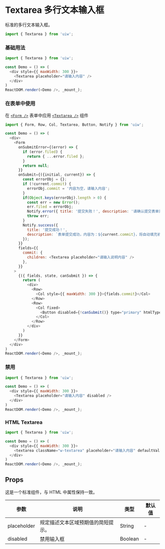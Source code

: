 Textarea 多行文本输入框
===

标准的多行文本输入框。

```jsx
import { Textarea } from 'uiw';
```

### 基础用法

<!--DemoStart,bgWhite,codePen--> 
```js
import { Textarea } from 'uiw';

const Demo = () => (
  <div style={{ maxWidth: 300 }}>
    <Textarea placeholder="请输入内容" />
  </div>
)
ReactDOM.render(<Demo />, _mount_);
```
<!--End-->

### 在表单中使用

在 [`<Form />`](#/components/form) 表单中应用 [`<Textarea />`](#/components/textarea) 组件

<!--DemoStart,bgWhite,codePen--> 
```js
import { Form, Row, Col, Textarea, Button, Notify } from 'uiw';

const Demo = () => (
  <div>
    <Form
      onSubmitError={(error) => {
        if (error.filed) {
          return { ...error.filed };
        }
        return null;
      }}
      onSubmit={({initial, current}) => {
        const errorObj = {};
        if (!current.commit) {
          errorObj.commit = '内容为空，请输入内容';
        }
        if(Object.keys(errorObj).length > 0) {
          const err = new Error();
          err.filed = errorObj;
          Notify.error({ title: '提交失败！', description: '请确认提交表单是否正确！' });
          throw err;
        }
        Notify.success({
          title: '提交成功！',
          description: `表单提交成功，内容为：${current.commit}，将自动填充初始化值！`,
        });
      }}
      fields={{
        commit: {
          children: <Textarea placeholder="请输入说明内容" />
        },
      }}
    >
      {({ fields, state, canSubmit }) => {
        return (
          <div>
            <Row>
              <Col style={{ maxWidth: 300 }}>{fields.commit}</Col>
            </Row>
            <Row>
              <Col fixed>
                <Button disabled={!canSubmit()} type="primary" htmlType="submit">提交</Button>
              </Col>
            </Row>
          </div>
        )
      }}
    </Form>
  </div>
)
ReactDOM.render(<Demo />, _mount_);
```
<!--End-->


### 禁用

<!--DemoStart,bgWhite,codePen--> 
```js
import { Textarea } from 'uiw';

const Demo = () => (
  <div style={{ maxWidth: 300 }}>
    <Textarea placeholder="请输入内容" disabled />
  </div>
)
ReactDOM.render(<Demo />, _mount_);
```
<!--End-->

### HTML Textarea

<!--DemoStart,bgWhite,codePen--> 
```js
import { Textarea } from 'uiw';

const Demo = () => (
  <div style={{ maxWidth: 300 }}>
    <textarea className="w-textarea" placeholder="请输入内容" defaultValue="" />
  </div>
)
ReactDOM.render(<Demo />, _mount_);
```
<!--End-->

## Props

这是一个标准组件，与 HTML 中属性保持一致。

| 参数 | 说明 | 类型 | 默认值 |
|--------- |-------- |--------- |-------- |
| placeholder | 规定描述文本区域预期值的简短提示。 | String | - |
| disabled | 禁用输入框 | Boolean | - |